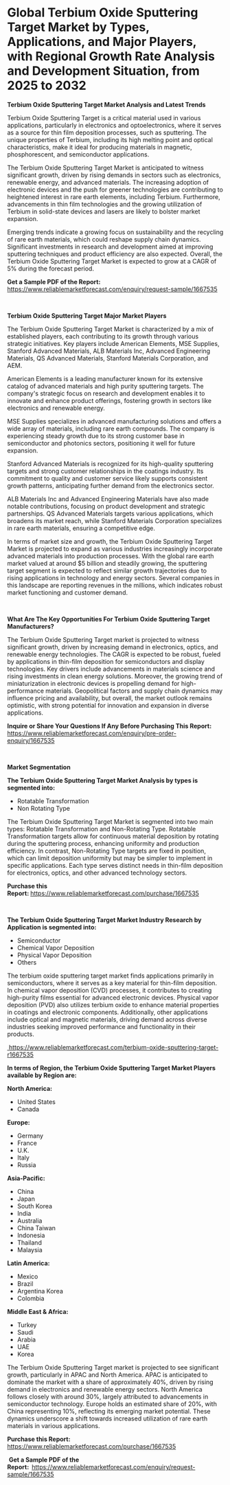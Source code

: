 <p><h1>Global Terbium Oxide Sputtering Target Market by Types, Applications, and Major Players, with Regional Growth Rate Analysis and Development Situation, from 2025 to 2032</h1></p><p><strong>Terbium Oxide Sputtering Target Market Analysis and Latest Trends</strong></p>
<p><p>Terbium Oxide Sputtering Target is a critical material used in various applications, particularly in electronics and optoelectronics, where it serves as a source for thin film deposition processes, such as sputtering. The unique properties of Terbium, including its high melting point and optical characteristics, make it ideal for producing materials in magnetic, phosphorescent, and semiconductor applications.</p><p>The Terbium Oxide Sputtering Target Market is anticipated to witness significant growth, driven by rising demands in sectors such as electronics, renewable energy, and advanced materials. The increasing adoption of electronic devices and the push for greener technologies are contributing to heightened interest in rare earth elements, including Terbium. Furthermore, advancements in thin film technologies and the growing utilization of Terbium in solid-state devices and lasers are likely to bolster market expansion.</p><p>Emerging trends indicate a growing focus on sustainability and the recycling of rare earth materials, which could reshape supply chain dynamics. Significant investments in research and development aimed at improving sputtering techniques and product efficiency are also expected. Overall, the Terbium Oxide Sputtering Target Market is expected to grow at a CAGR of 5% during the forecast period.</p></p>
<p><strong>Get a Sample PDF of the Report:&nbsp;</strong> <a href="https://www.reliablemarketforecast.com/enquiry/request-sample/1667535?utm_campaign=1885&utm_medium=2&utm_source=Github&utm_content=ia&utm_term=18042025&utm_id=terbium-oxide-sputtering-target">https://www.reliablemarketforecast.com/enquiry/request-sample/1667535</a></p>
<p>&nbsp;</p>
<p><strong>Terbium Oxide Sputtering Target Major Market Players</strong></p>
<p><p>The Terbium Oxide Sputtering Target Market is characterized by a mix of established players, each contributing to its growth through various strategic initiatives. Key players include American Elements, MSE Supplies, Stanford Advanced Materials, ALB Materials Inc, Advanced Engineering Materials, QS Advanced Materials, Stanford Materials Corporation, and AEM. </p><p>American Elements is a leading manufacturer known for its extensive catalog of advanced materials and high purity sputtering targets. The company's strategic focus on research and development enables it to innovate and enhance product offerings, fostering growth in sectors like electronics and renewable energy.</p><p>MSE Supplies specializes in advanced manufacturing solutions and offers a wide array of materials, including rare earth compounds. The company is experiencing steady growth due to its strong customer base in semiconductor and photonics sectors, positioning it well for future expansion.</p><p>Stanford Advanced Materials is recognized for its high-quality sputtering targets and strong customer relationships in the coatings industry. Its commitment to quality and customer service likely supports consistent growth patterns, anticipating further demand from the electronics sector.</p><p>ALB Materials Inc and Advanced Engineering Materials have also made notable contributions, focusing on product development and strategic partnerships. QS Advanced Materials targets various applications, which broadens its market reach, while Stanford Materials Corporation specializes in rare earth materials, ensuring a competitive edge.</p><p>In terms of market size and growth, the Terbium Oxide Sputtering Target Market is projected to expand as various industries increasingly incorporate advanced materials into production processes. With the global rare earth market valued at around $5 billion and steadily growing, the sputtering target segment is expected to reflect similar growth trajectories due to rising applications in technology and energy sectors. Several companies in this landscape are reporting revenues in the millions, which indicates robust market functioning and customer demand.</p></p>
<p>&nbsp;</p>
<p><strong>What Are The Key Opportunities For Terbium Oxide Sputtering Target Manufacturers?</strong></p>
<p><p>The Terbium Oxide Sputtering Target market is projected to witness significant growth, driven by increasing demand in electronics, optics, and renewable energy technologies. The CAGR is expected to be robust, fueled by applications in thin-film deposition for semiconductors and display technologies. Key drivers include advancements in materials science and rising investments in clean energy solutions. Moreover, the growing trend of miniaturization in electronic devices is propelling demand for high-performance materials. Geopolitical factors and supply chain dynamics may influence pricing and availability, but overall, the market outlook remains optimistic, with strong potential for innovation and expansion in diverse applications.</p></p>
<p><strong>Inquire or Share Your Questions If Any Before Purchasing This Report:</strong> <a href="https://www.reliablemarketforecast.com/enquiry/pre-order-enquiry/1667535?utm_campaign=1885&utm_medium=2&utm_source=Github&utm_content=ia&utm_term=18042025&utm_id=terbium-oxide-sputtering-target">https://www.reliablemarketforecast.com/enquiry/pre-order-enquiry/1667535</a></p>
<p>&nbsp;</p>
<p><strong>Market Segmentation</strong></p>
<p><strong>The Terbium Oxide Sputtering Target Market Analysis by types is segmented into:</strong></p>
<p><ul><li>Rotatable Transformation</li><li>Non Rotating Type</li></ul></p>
<p><p>The Terbium Oxide Sputtering Target Market is segmented into two main types: Rotatable Transformation and Non-Rotating Type. Rotatable Transformation targets allow for continuous material deposition by rotating during the sputtering process, enhancing uniformity and production efficiency. In contrast, Non-Rotating Type targets are fixed in position, which can limit deposition uniformity but may be simpler to implement in specific applications. Each type serves distinct needs in thin-film deposition for electronics, optics, and other advanced technology sectors.</p></p>
<p><strong>Purchase this Report:&nbsp;</strong><a href="https://www.reliablemarketforecast.com/purchase/1667535?utm_campaign=1885&utm_medium=2&utm_source=Github&utm_content=ia&utm_term=18042025&utm_id=terbium-oxide-sputtering-target">https://www.reliablemarketforecast.com/purchase/1667535</a></p>
<p>&nbsp;</p>
<p><strong>The Terbium Oxide Sputtering Target Market Industry Research by Application is segmented into:</strong></p>
<p><ul><li>Semiconductor</li><li>Chemical Vapor Deposition</li><li>Physical Vapor Deposition</li><li>Others</li></ul></p>
<p><p>The terbium oxide sputtering target market finds applications primarily in semiconductors, where it serves as a key material for thin-film deposition. In chemical vapor deposition (CVD) processes, it contributes to creating high-purity films essential for advanced electronic devices. Physical vapor deposition (PVD) also utilizes terbium oxide to enhance material properties in coatings and electronic components. Additionally, other applications include optical and magnetic materials, driving demand across diverse industries seeking improved performance and functionality in their products.</p></p>
<p><a href="https://www.reliablemarketforecast.com/terbium-oxide-sputtering-target-r1667535?utm_campaign=1885&utm_medium=2&utm_source=Github&utm_content=ia&utm_term=18042025&utm_id=terbium-oxide-sputtering-target">&nbsp;https://www.reliablemarketforecast.com/terbium-oxide-sputtering-target-r1667535</a></p>
<p><strong>In terms of Region, the Terbium Oxide Sputtering Target Market Players available by Region are:</strong></p>
<p>
    <p> <strong> North America: </strong>
        <ul>
            <li>United States</li>
            <li>Canada</li>
        </ul>
        </p> 
    <p> <strong> Europe: </strong>
        <ul>
            <li>Germany</li>
            <li>France</li>
            <li>U.K.</li>
            <li>Italy</li>
            <li>Russia</li>
        </ul>
        </p> 
    <p> <strong> Asia-Pacific: </strong>
        <ul>
            <li>China</li>
            <li>Japan</li>
            <li>South Korea</li>
            <li>India</li>
            <li>Australia</li>
            <li>China Taiwan</li>
            <li>Indonesia</li>
            <li>Thailand</li>
            <li>Malaysia</li>
        </ul>
        </p> 
    <p> <strong> Latin America: </strong>
        <ul>
            <li>Mexico</li>
            <li>Brazil</li>
            <li>Argentina Korea</li>
            <li>Colombia</li>
        </ul>
        </p> 
    <p> <strong> Middle East & Africa: </strong>
        <ul>
            <li>Turkey</li>
            <li>Saudi</li>
            <li>Arabia</li>
            <li>UAE</li>
            <li>Korea</li>
        </ul>
    </p>
    </p>
<p><p>The Terbium Oxide Sputtering Target market is projected to see significant growth, particularly in APAC and North America. APAC is anticipated to dominate the market with a share of approximately 40%, driven by rising demand in electronics and renewable energy sectors. North America follows closely with around 30%, largely attributed to advancements in semiconductor technology. Europe holds an estimated share of 20%, with China representing 10%, reflecting its emerging market potential. These dynamics underscore a shift towards increased utilization of rare earth materials in various applications.</p></p>
<p><strong>Purchase this Report: </strong><a href="https://www.reliablemarketforecast.com/purchase/1667535?utm_campaign=1885&utm_medium=2&utm_source=Github&utm_content=ia&utm_term=18042025&utm_id=terbium-oxide-sputtering-target">https://www.reliablemarketforecast.com/purchase/1667535</a></p>
<p>&nbsp;<strong>Get a Sample PDF of the Report:&nbsp;&nbsp;</strong><a href="https://www.reliablemarketforecast.com/enquiry/request-sample/1667535?utm_campaign=1885&utm_medium=2&utm_source=Github&utm_content=ia&utm_term=18042025&utm_id=terbium-oxide-sputtering-target">https://www.reliablemarketforecast.com/enquiry/request-sample/1667535</a></p>
<p><strong></strong></p>
<p><p></p><p></p><p></p></p>
